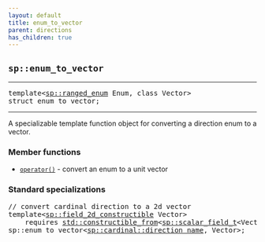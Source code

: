 ```yaml
---
layout: default
title: enum_to_vector
parent: directions
has_children: true
---
```


## `sp::enum_to_vector`

---

<pre>
template&lt;<a href="directions/ranged_enum.html">sp::ranged_enum</a> Enum, class Vector>
struct enum_to_vector;
</pre>

---

A specializable template function object for converting a direction enum to a
vector.

### Member functions
- [`operator()`](operator_parens.html) - convert an enum to a unit vector

### Standard specializations

<pre>
// convert cardinal direction to a 2d vector
template&lt;<a href="vectors.html#spfield_constructible">sp::field_2d_constructible</a> Vector>
    requires <a href="https://en.cppreference.com/w/cpp/concepts/constructible_from">std::constructible_from</a>&lt;<a href="vectors.html#spscalar_field">sp::scalar_field_t</a>&lt;Vector>, int>
sp::enum_to_vector<<a href="directions/cardinal.html">sp::cardinal::direction_name</a>, Vector>;
</pre>


